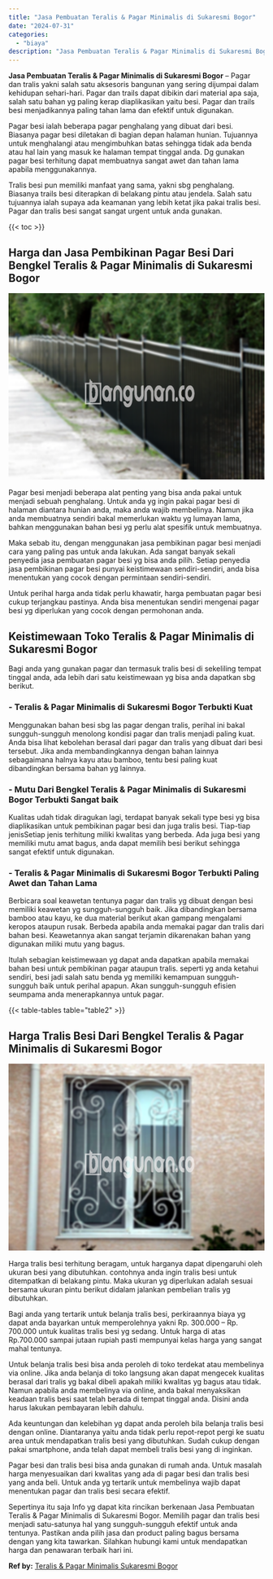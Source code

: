 ```yaml
---
title: "Jasa Pembuatan Teralis & Pagar Minimalis di Sukaresmi Bogor"
date: "2024-07-31"
categories: 
  - "biaya"
description: "Jasa Pembuatan Teralis & Pagar Minimalis di Sukaresmi Bogor. Sepertinya itu saja Info yg dapat kita rincikan berkenaan Jasa Pembuatan Teralis & Pagar Minimal..."
---
```


**Jasa Pembuatan Teralis & Pagar Minimalis di Sukaresmi Bogor** – Pagar dan tralis yakni salah satu aksesoris bangunan yang sering dijumpai dalam kehidupan sehari-hari. Pagar dan trails dapat dibikin dari material apa saja, salah satu bahan yg paling kerap diaplikasikan yaitu besi. Pagar dan trails besi menjadikannya paling tahan lama dan efektif untuk digunakan.

Pagar besi ialah beberapa pagar penghalang yang dibuat dari besi. Biasanya pagar besi diletakan di bagian depan halaman hunian. Tujuannya untuk menghalangi atau mengimbuhkan batas sehingga tidak ada benda atau hal lain yang masuk ke halaman tempat tinggal anda. Dg gunakan pagar besi terhitung dapat membuatnya sangat awet dan tahan lama apabila menggunakannya.

Tralis besi pun memiliki manfaat yang sama, yakni sbg penghalang. Biasanya trails besi diterapkan di belakang pintu atau jendela. Salah satu tujuannya ialah supaya ada keamanan yang lebih ketat jika pakai tralis besi. Pagar dan tralis besi sangat sangat urgent untuk anda gunakan.

{{< toc >}}

## Harga dan Jasa Pembikinan Pagar Besi Dari Bengkel Teralis & Pagar Minimalis di Sukaresmi Bogor

![Jasa Pembuatan Teralis & Pagar Minimalis di Sukaresmi Bogor](/images/pagar-minimalis-murah-64.png)

Pagar besi menjadi beberapa alat penting yang bisa anda pakai untuk menjadi sebuah penghalang. Untuk anda yg ingin pakai pagar besi di halaman diantara hunian anda, maka anda wajib membelinya. Namun jika anda membuatnya sendiri bakal memerlukan waktu yg lumayan lama, bahkan menggunakan bahan besi yg perlu alat spesifik untuk membuatnya.

Maka sebab itu, dengan menggunakan jasa pembikinan pagar besi menjadi cara yang paling pas untuk anda lakukan. Ada sangat banyak sekali penyedia jasa pembuatan pagar besi yg bisa anda pilih. Setiap penyedia jasa pembikinan pagar besi punyai keistimewaan sendiri-sendiri, anda bisa menentukan yang cocok dengan permintaan sendiri-sendiri.

Untuk perihal harga anda tidak perlu khawatir, harga pembuatan pagar besi cukup terjangkau pastinya. Anda bisa menentukan sendiri mengenai pagar besi yg diperlukan yang cocok dengan permohonan anda.

## Keistimewaan Toko Teralis & Pagar Minimalis di Sukaresmi Bogor

Bagi anda yang gunakan pagar dan termasuk tralis besi di sekeliling tempat tinggal anda, ada lebih dari satu keistimewaan yg bisa anda dapatkan sbg berikut.

### \- Teralis & Pagar Minimalis di Sukaresmi Bogor Terbukti Kuat

Menggunakan bahan besi sbg las pagar dengan tralis, perihal ini bakal sungguh-sungguh menolong kondisi pagar dan tralis menjadi paling kuat. Anda bisa lihat kebolehan berasal dari pagar dan tralis yang dibuat dari besi tersebut. Jika anda membandingkannya dengan bahan lainnya sebagaimana halnya kayu atau bamboo, tentu besi paling kuat dibandingkan bersama bahan yg lainnya.

### \- Mutu Dari Bengkel Teralis & Pagar Minimalis di Sukaresmi Bogor Terbukti Sangat baik

Kualitas udah tidak diragukan lagi, terdapat banyak sekali type besi yg bisa diaplikasikan untuk pembikinan pagar besi dan juga tralis besi. Tiap-tiap jenisSetiap jenis terhitung miliki kwalitas yang berbeda. Ada juga besi yang memiliki mutu amat bagus, anda dapat memilih besi berikut sehingga sangat efektif untuk digunakan.

### \- Teralis & Pagar Minimalis di Sukaresmi Bogor Terbukti Paling Awet dan Tahan Lama

Berbicara soal keawetan tentunya pagar dan tralis yg dibuat dengan besi memiliki keawetan yg sungguh-sungguh baik. Jika dibandingkan bersama bamboo atau kayu, ke dua material berikut akan gampang mengalami keropos ataupun rusak. Berbeda apabila anda memakai pagar dan tralis dari bahan besi. Keawetannya akan sangat terjamin dikarenakan bahan yang digunakan miliki mutu yang bagus.

Itulah sebagian keistimewaan yg dapat anda dapatkan apabila memakai bahan besi untuk pembikinan pagar ataupun tralis. seperti yg anda ketahui sendiri, besi jadi salah satu benda yg memiliki kemampuan sungguh-sungguh baik untuk perihal apapun. Akan sungguh-sungguh efisien seumpama anda menerapkannya untuk pagar.

{{< table-tables table="table2" >}}

## Harga Tralis Besi Dari Bengkel Teralis & Pagar Minimalis di Sukaresmi Bogor

![Jasa Pembuatan Teralis & Pagar Minimalis di Sukaresmi Bogor](/images/teralis-minimalis-murah-32.png)

Harga tralis besi terhitung beragam, untuk harganya dapat dipengaruhi oleh ukuran besi yang dibutuhkan. contohnya anda ingin tralis besi untuk ditempatkan di belakang pintu. Maka ukuran yg diperlukan adalah sesuai bersama ukuran pintu berikut didalam jalankan pembelian tralis yg dibutuhkan.

Bagi anda yang tertarik untuk belanja tralis besi, perkiraannya biaya yg dapat anda bayarkan untuk memperolehnya yakni Rp. 300.000 – Rp. 700.000 untuk kualitas tralis besi yg sedang. Untuk harga di atas Rp.700.000 sampai jutaan rupiah pasti mempunyai kelas harga yang sangat mahal tentunya.

Untuk belanja tralis besi bisa anda peroleh di toko terdekat atau membelinya via online. Jika anda belanja di toko langsung akan dapat mengecek kualitas berasal dari tralis yg bakal dibeli apakah miliki kwalitas yg bagus atau tidak. Namun apabila anda membelinya via online, anda bakal menyaksikan keadaan tralis besi saat telah berada di tempat tinggal anda. Disini anda harus lakukan pembayaran lebih dahulu.

Ada keuntungan dan kelebihan yg dapat anda peroleh bila belanja tralis besi dengan online. Diantaranya yaitu anda tidak perlu repot-repot pergi ke suatu area untuk mendapatkan tralis besi yang dibutuhkan. Sudah cukup dengan pakai smartphone, anda telah dapat membeli tralis besi yang di inginkan.

Pagar besi dan tralis besi bisa anda gunakan di rumah anda. Untuk masalah harga menyesuaikan dari kwalitas yang ada di pagar besi dan tralis besi yang anda beli. Untuk anda yg tertarik untuk membelinya wajib dapat menentukan pagar dan tralis besi secara efektif.

Sepertinya itu saja Info yg dapat kita rincikan berkenaan Jasa Pembuatan Teralis & Pagar Minimalis di Sukaresmi Bogor. Memilih pagar dan tralis besi menjadi satu-satunya hal yang sungguh-sungguh efektif untuk anda tentunya. Pastikan anda pilih jasa dan product paling bagus bersama dengan yang kita tawarkan. Silahkan hubungi kami untuk mendapatkan harga dan penawaran terbaik hari ini.

**Ref by:** [Teralis & Pagar Minimalis Sukaresmi Bogor](https://id.wikipedia.org/wiki/Teralis)

